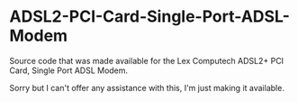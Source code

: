 # ADSL2-PCI-Card-Single-Port-ADSL-Modem

Source code that was made available for the Lex Computech ADSL2+ PCI Card, Single Port ADSL Modem.

Sorry but I can't offer any assistance with this, I'm just making it available.

